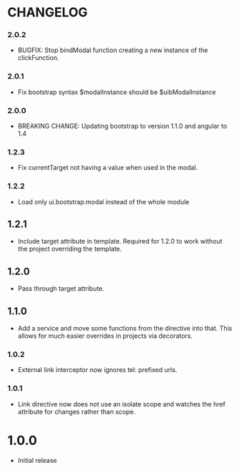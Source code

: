 # CHANGELOG

### 2.0.2

* BUGFIX: Stop bindModal function creating a new instance of the clickFunction.

### 2.0.1

* Fix bootstrap syntax $modalInstance should be $uibModalInstance

### 2.0.0

* BREAKING CHANGE: Updating bootstrap to version 1.1.0 and angular to 1.4

### 1.2.3

* Fix currentTarget not having a value when used in the modal.

### 1.2.2

* Load only ui.bootstrap.modal instead of the whole module

## 1.2.1

* Include target attribute in template. Required for 1.2.0 to work without the project overriding the template.

## 1.2.0

* Pass through target attribute.

## 1.1.0

* Add a service and move some functions from the directive into that. This allows for much easier overrides in projects via decorators.

### 1.0.2

* External link interceptor now ignores tel: prefixed urls. 

### 1.0.1

* Link directive now does not use an isolate scope and watches the href attribute for changes rather than scope.

# 1.0.0

* Initial release

